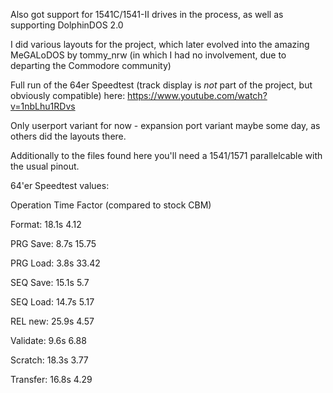 Also got support for 1541C/1541-II drives in the process, as well as supporting DolphinDOS 2.0

I did various layouts for the project, which later evolved into the amazing MeGALoDOS by tommy_nrw (in which I had no involvement, due to departing the Commodore community)

Full run of the 64er Speedtest (track display is *not* part of the project, but obviously compatible) here: https://www.youtube.com/watch?v=1nbLhu1RDvs

Only userport variant for now - expansion port variant maybe some day, as others did the layouts there.

Additionally to the files found here you'll need a 1541/1571 parallelcable with the usual pinout.



64'er Speedtest values:

Operation    Time    Factor (compared to stock CBM)

Format:     18.1s     4.12

PRG Save:    8.7s    15.75

PRG Load:    3.8s    33.42

SEQ Save:   15.1s     5.7

SEQ Load:   14.7s     5.17

REL new:    25.9s     4.57

Validate:    9.6s     6.88

Scratch:    18.3s     3.77

Transfer:   16.8s     4.29
